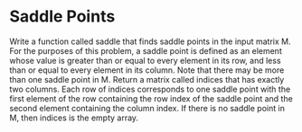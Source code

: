 # Saddle Points

Write a function called saddle that finds saddle points in the input matrix M. For the purposes of this problem, a saddle point is defined as an element whose value is greater than or equal to every element in its row, and less than or equal to every element in its column. Note that there may be more than one saddle point in M. Return a matrix called indices that has exactly two columns. Each row of indices corresponds to one saddle point with the first element of the row containing the row index of the saddle point and the second element containing the column index. If there is no saddle point in M, then indices is the empty array.